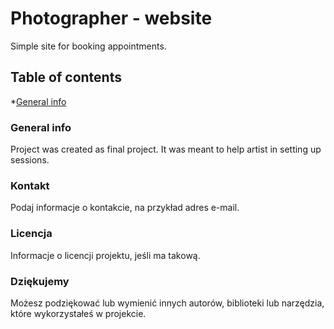 
# Photographer - website
Simple site for booking appointments.

## Table of contents

*[General info](#general-info)

### General info

Project was created as final project. It was meant to help artist in setting up sessions. 

### Kontakt

Podaj informacje o kontakcie, na przykład adres e-mail.

### Licencja

Informacje o licencji projektu, jeśli ma takową.

### Dziękujemy

Możesz podziękować lub wymienić innych autorów, biblioteki lub narzędzia, które wykorzystałeś w projekcie.

